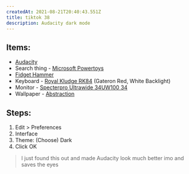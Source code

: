 ```yaml
---
createdAt: 2021-08-21T20:40:43.551Z
title: tiktok 38
description: Audacity dark mode
---
```

## Items:

* [Audacity](https://www.audacityteam.org/)
* Search thing - [Microsoft Powertoys](https://docs.microsoft.com/en-us/windows/powertoys/install)
* [Fidget Hammer](https://c.lazada.com.ph/t/c.0rQsy7?url=https%3A%2F%2Fwww.lazada.com.ph%2Fproducts%2Ffidgeting-cool-hammer-fidget-hand-finger-spinners-metal-chain-cube-stress-relief-toys-fingertip-gyro-stress-relief-party-favors-supplies-for-adults-i1716854579-s7411028085.html&sub_aff_id=site) 
* Keyboard - [Royal Kludge RK84](https://shopee.ph/product/453543298/10407403575?smtt=0.89058394-1628276832.5) (Gateron Red, White Backlight)
* Monitor - [Specterpro Ultrawide 34UW100 34](https://shopee.ph/product/77398075/3701157787?smtt=0.89058394-1628293799.5)
* Wallpaper - [Abstraction](https://steamcommunity.com/sharedfiles/filedetails/?id=1540624814)

## Steps:

1. Edit > Preferences
2. Interface
3. Theme: (Choose) Dark
4. Click OK

> I just found this out and made Audacity look much better imo and saves the eyes
